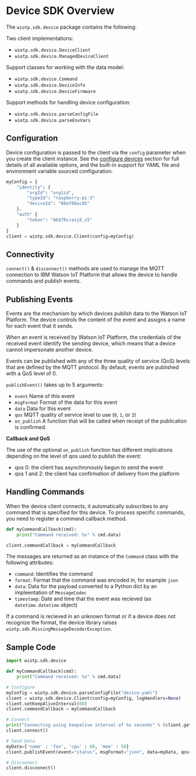 # Device SDK Overview

The `wiotp.sdk.device` package contains the following:

Two client implementations:

- `wiotp.sdk.device.DeviceClient`
- `wiotp.sdk.device.ManagedDeviceClient`

Support classes for working with the data model:

- `wiotp.sdk.device.Command`
- `wiotp.sdk.device.DeviceInfo`
- `wiotp.sdk.device.DeviceFirmware`

Support methods for handling device configuration:

- `wiotp.sdk.device.parseConfigFile`
- `wiotp.sdk.device.parseEnvVars`


## Configuration

Device configuration is passed to the client via the `config` parameter when you create the client instance.  See the [configure devices](config.md) section for full details of all available options, and the built-in support for YAML file and environment variable sourced configuration.

```python
myConfig = { 
    "identity": {
        "orgId": "org1id",
        "typeId": "raspberry-pi-3"
        "deviceId": "00ef08ac05"
    }.
    "auth" {
        "token": "Ab$76s)asj8_s5"
    }
}
client = wiotp.sdk.device.Client(config=myConfig)
```


## Connectivity

`connect()` & `disconnect()` methods are used to manage the MQTT connection to IBM Watson IoT Platform that allows the device to 
handle commands and publish events.


## Publishing Events

Events are the mechanism by which devices publish data to the Watson IoT Platform. The device
controls the content of the event and assigns a name for each event that it sends.

When an event is received by Watson IoT Platform, the credentials of the received event identify
the sending device, which means that a device cannot impersonate another device.

Events can be published with any of the three quality of service (QoS) levels that are defined
by the MQTT protocol. By default, events are published with a QoS level of 0.

`publishEvent()` takes up to 5 arguments:

- `event` Name of this event
- `msgFormat` Format of the data for this event
- `data` Data for this event
- `qos` MQTT quality of service level to use (`0`, `1`, or `2`)
- `on_publish` A function that will be called when receipt of the publication is confirmed.

__Callback and QoS__

The use of the optional `on_publish` function has different implications depending
on the level of qos used to publish the event:

- qos 0: the client has asynchronously begun to send the event
- qos 1 and 2: the client has confirmation of delivery from the platform


## Handling Commands

When the device client connects, it automatically subscribes to any command that is specified for
this device. To process specific commands, you need to register a command callback method.

```python
def myCommandCallback(cmd):
    print("Command received: %s" % cmd.data)

client.commandCallback = myCommandCallback
```

The messages are returned as an instance of the `Command` class with the following attributes:

- `command`: Identifies the command
- `format`: Format that the command was encoded in, for example `json`
- `data`: Data for the payload converted to a Python dict by an impleentation of `MessageCodec`
- `timestamp`: Date and time that the event was recieved (as `datetime.datetime` object)

If a command is recieved in an unknown format or if a device does not recognize the format, the device
library raises `wiotp.sdk.MissingMessageDecoderException`.


## Sample Code

```python
import wiotp.sdk.device

def myCommandCallback(cmd):
    print("Command received: %s" % cmd.data)

# Configure
myConfig = wiotp.sdk.device.parseConfigFile("device.yaml")
client = wiotp.sdk.device.Client(config=myConfig, logHandlers=None)
client.setKeepAliveInterval(60)
client.commandCallback = myCommandCallback

# Connect
print("Connecting using keepalive interval of %s seconds" % (client.getKeepAliveInterval()) )
client.connect()

# Send Data
myData={'name' : 'foo', 'cpu' : 60, 'mem' : 50}
client.publishEvent(event="status", msgFormat="json", data=myData, qos=0, on_publish=None)

# Disconnect
client.disconnect()
```
